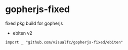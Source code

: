 # gopherjs-fixed
fixed pkg build for gopherjs

- ebiten v2

`import _ "github.com/visualfc/gopherjs-fixed/ebiten"`